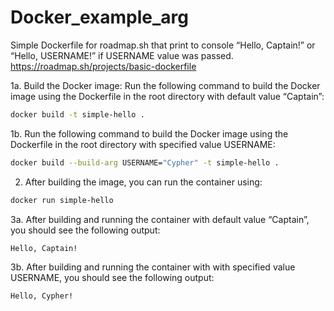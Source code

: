 # Docker_example_arg
Simple Dockerfile for roadmap.sh that print to console “Hello, Captain!” or “Hello, USERNAME!” if USERNAME value was passed.
https://roadmap.sh/projects/basic-dockerfile

1a. Build the Docker image:
Run the following command to build the Docker image using the Dockerfile in the root directory with default value “Captain”:
```bash
docker build -t simple-hello .
```

1b. Run the following command to build the Docker image using the Dockerfile in the root directory with specified value USERNAME:
```bash
docker build --build-arg USERNAME="Cypher" -t simple-hello .
```

2. After building the image, you can run the container using:
```bash
docker run simple-hello
```

3a. After building and running the container with default value “Captain”, you should see the following output:
```bash
Hello, Captain!
```

3b. After building and running the container with with specified value USERNAME, you should see the following output:
```bash
Hello, Cypher!
```
